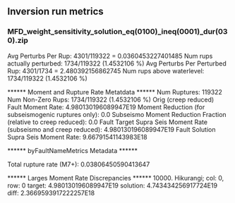 ## Inversion run metrics

### MFD_weight_sensitivity_solution_eq(0100)_ineq(0001)_dur(030).zip


Avg Perturbs Per Rup: 4301/119322 = 0.0360453227401485
Num rups actually perturbed: 1734/119322 (1.4532106 %)
Avg Perturbs Per Perturbed Rup: 4301/1734 = 2.480392156862745
Num rups above waterlevel: 1734/119322 (1.4532106 %)


****** Moment and Rupture Rate Metatdata ******
Num Ruptures: 119322
Num Non-Zero Rups: 1734/119322 (1.4532106 %)
Orig (creep reduced) Fault Moment Rate: 4.980130196089947E19
Moment Reduction (for subseismogenic ruptures only): 0.0
Subseismo Moment Reduction Fraction (relative to creep reduced): 0.0
Fault Target Supra Seis Moment Rate (subseismo and creep reduced): 4.980130196089947E19
Fault Solution Supra Seis Moment Rate: 9.66791541143983E18


****** byFaultNameMetrics Metadata ******

Total rupture rate (M7+): 0.03806450590413647


****** Larges Moment Rate Discrepancies ******
10000. Hikurangi; col: 0, row: 0	target: 4.980130196089947E19	solution: 4.743434256917724E19	diff: 2.3669593917222257E18
